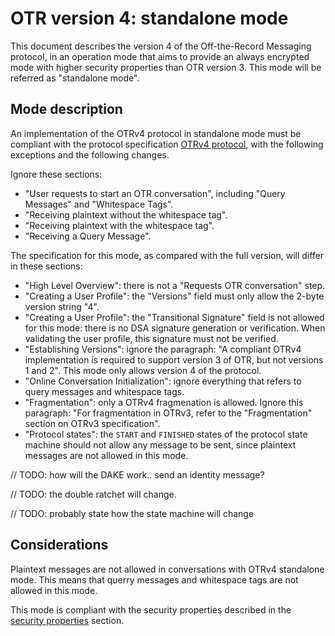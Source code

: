 # OTR version 4: standalone mode

This document describes the version 4 of the Off-the-Record Messaging protocol,
in an operation mode that aims to provide an always encrypted mode with higher
security properties than OTR version 3. This mode will be referred as
"standalone mode".

## Mode description

An implementation of the OTRv4 protocol in standalone mode must be compliant
with the protocol specification
[OTRv4 protocol](../otrv4.md#table-of-contents), with the following exceptions
and the following changes.

Ignore these sections:

- "User requests to start an OTR conversation", including "Query Messages" and
  "Whitespace Tags".
- "Receiving plaintext without the whitespace tag".
- "Receiving plaintext with the whitespace tag".
- "Receiving a Query Message".

The specification for this mode, as compared with the full version, will
differ in these sections:

- "High Level Overview": there is not a "Requests OTR conversation" step.
- "Creating a User Profile": the "Versions" field must only allow the 2-byte
  version string "4".
- "Creating a User Profile": the "Transitional Signature" field is not allowed
  for this mode: there is no DSA signature generation or verification. When
  validating the user profile, this signature must not be verified.
- "Establishing Versions": ignore the paragraph: "A compliant OTRv4
  implementation is required to support version 3 of OTR, but not versions
  1 and 2". This mode only allows version 4 of the protocol.
- "Online Conversation Initialization": ignore everything that refers to query
  messages and whitespace tags.
- "Fragmentation": only a OTRv4 fragmenation is allowed. Ignore this paragraph:
  "For fragmentation in OTRv3, refer to the "Fragmentation" section on OTRv3
  specification".
- "Protocol states": the `START` and `FINISHED` states of the protocol state
  machine should not allow any message to be sent, since plaintext messages are
  not allowed in this mode.

// TODO: how will the DAKE work.. send an identity message?

// TODO: the double ratchet will change.

// TODO: probably state how the state machine will change

## Considerations

Plaintext messages are not allowed in conversations with OTRv4 standalone mode.
This means that querry messages and whitespace tags are not allowed in this
mode.

This mode is compliant with the security properties described in the
[security properties](../otrv4.md#security-properties) section.

